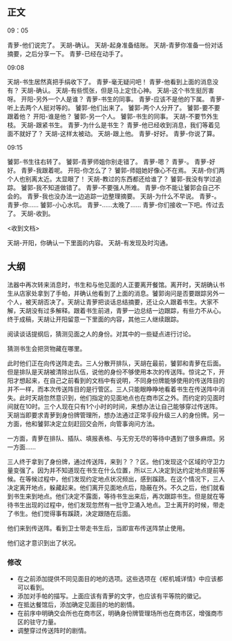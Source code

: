 ## 正文

09：05

青萝-他们说完了。
天胡-确认。
天胡-起身准备结账。
天胡-青萝你准备一份对话摘要，之后分享一下。
青萝-已经在动手了。

09:08

天胡-书生居然真把手绢收下了。
青萝-毫无疑问吧！
青萝-他看到上面的消息没有？
天胡-确认。
天胡-有些慌张，但是马上定住心神。
天胡-这个书生挺厉害呀。
开阳-另外一个人是谁？
青萝-书生的同事。
青萝-应该不是他的下属。
青萝-听上去两个人挺对等的。
饕郭-他们出来了。
饕郭-两个人分开了。
饕郭-要不要跟着他？
开阳-谁是他？
饕郭-另一个人。
饕郭-书生的同事。
天胡-不要节外生枝。
天胡-跟紧书生。
青萝-为什么是书生？
青萝-他已经收到消息，我们等着见面不就好了？
天胡-这样太被动。
天胡-跟上他。
青萝-好好。
青萝-你说了算。

09:15

饕郭-书生往右转了。
饕郭-青萝师姐你别走错了。
青萝-嗯？
青萝-。
青萝-好好。
青萝-我跟着呢。
开阳-你怎么了？
饕郭-师姐她好像心不在焉。
天胡-你们两个人也别离太近。太显眼了！
天胡-教过的东西都还给谁了？
饕郭-我没有学过追踪。
饕郭-我不知道做错了。
青萝-不要强人所难。
青萝-你不能让饕郭会自己不会的。
青萝-我也没办法一边追踪一边整理摘要。
天胡-为什么不早说。
青萝-。
青萝-你……
饕郭-小心水坑。
青萝-……太晚了……
青萝-你们接收一下吧。传过去了。
天胡-收到。

<收到文档>

天胡-开阳，你确认一下里面的内容。
天胡-有发现及时沟通。



## 大纲

法器中再次转来消息时，书生和与他见面的人正要离开餐馆。离开时，天胡确认书生从店家处拿到了手帕，并确认他看到了上面的消息。饕郭询问是否要跟踪另外一个人，被天胡否决了。天胡让青萝把谈话总结摘要，还让众人跟着书生。大家不解，天胡没有过多解释。跟着书生前进，青萝一边总结一边跟踪，有些力不从心。终于成稿，天胡让开阳留意一下里面的内容，其他三人继续跟踪。

阅读谈话提纲后，猜测见面之人的身份。对其中的一些疑点进行讨论。

猜测书生会把货物藏在哪里。

此时他们正在向传送阵走去。三人分散开排队，天胡在最前，饕郭和青萝在后面。但是排队是天胡被清除出队伍，说他的身份不够使用本次的传送阵。惊诧之下，开阳才想起来，在自己之前看到的文档中有说明，不同身份牌能够使用的传送阵目的并不一样，而本次传送阵目的是行管区。三人只能眼睁睁地看着书生在传送阵中消失。此时天胡忽然意识到，他们指定的见面地点也在商市区之外。而约定的见面时间就在10时。三个人现在只有1个小时的时间，来想办法让自己能够穿过传送阵。天胡当即要求青萝到身份牌管理所，想办法通过正常手段升级三人的身份牌。另一方面，他和饕郭决定立刻赶回交会所，向管事询问方法。

一方面，青萝在排队、插队、填报表格、与无穷无尽的等待中遇到了很多麻烦。另一方面……

三人终于拿到了身份牌，通过传送阵，来到？？？区。他们发现这个区域的守卫力量变强了。因为并不知道现在书生在什么位置，所以三人决定到达约定地点提前等候。在等候过程中，他们发现约定地点状况频出，感到蹊跷。在这个情况下，三人决定离开地点，躲藏起来。他们离开见面地点后，隐蔽在外。不久之后，他们就看到书生来到地点。他们决定不露面，等待书生出来后，再次跟踪书生。但是就在等待书生出现的过程中，他们发现忽然有一批守卫涌入地点。卫士离开的时候，带走了书生。他们觉得事有蹊跷，决定跟随在后面。

他们来到传送阵。看到卫士带走书生后，当即宣布传送阵禁止使用。

他们这才意识到出了状况。

### 修改

+ 在之前添加提供不同见面目的地的选项。这些选项在《枢机城详情》中应该都可以看到。
+ 添加对手帕的描写。上面应该有青萝的文字，也应该有平等院的徽记。
+ 在抵达餐馆后，添加确定见面目的地的剧情。
+ 在前序中明确交会所也在商市区，明确身份牌管理场所也在商市区，增强商市区的驻守力量。
+ 调整穿过传送阵时的剧情。
